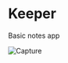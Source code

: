 # Keeper
Basic notes app
 
![Capture](https://user-images.githubusercontent.com/61472807/139555743-cdd20d27-d68b-4b23-aeb6-2baa41ebb902.PNG)

